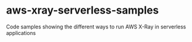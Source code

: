 # aws-xray-serverless-samples
Code samples showing the different ways to run AWS X-Ray in serverless applications
